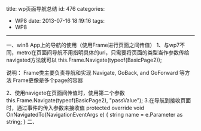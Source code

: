 title: wp页面导航总结
id: 476
categories:
  - WP8
date: 2013-07-16 18:19:16
tags:
  - WP8
---

一、win8 App上的导航的使用（使用Frame进行页面之间传值）
1、与wp7不同，metro在页面间导航不用指明具体的uri，只需要将页面的类型当作参数传给navigated方法就可以
this.Frame.Navigate(typeof(BasicPage2));

说明：
Frame类主要负责导航和实现 Navigate, GoBack, and GoForward 等方法
Frame更像是多个page的容器

2、使用navigete在页面间传值时，使用第二个参数
this.Frame.Navigate(typeof(BasicPage2), "passValue");
3.在导航到接收页面时，通过事件的传入参数来接收值
protected override void OnNavigatedTo(NavigationEventArgs e)
{
string name = e.Parameter as string;
}
二、